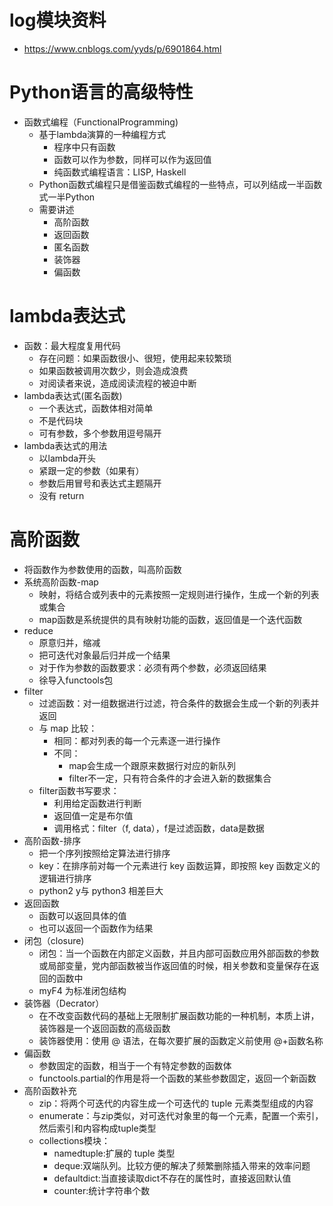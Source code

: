 # log模块资料
- https://www.cnblogs.com/yyds/p/6901864.html

# Python语言的高级特性
- 函数式编程（FunctionalProgramming)
    - 基于lambda演算的一种编程方式
        - 程序中只有函数
        - 函数可以作为参数，同样可以作为返回值
        - 纯函数式编程语言：LISP,  Haskell
    - Python函数式编程只是借鉴函数式编程的一些特点，可以列结成一半函数式一半Python
    - 需要讲述
        - 高阶函数
        - 返回函数
        - 匿名函数
        - 装饰器
        - 偏函数
# lambda表达式
- 函数：最大程度复用代码
    - 存在问题：如果函数很小、很短，使用起来较繁琐
    - 如果函数被调用次数少，则会造成浪费
    - 对阅读者来说，造成阅读流程的被迫中断
- lambda表达式(匿名函数)
     - 一个表达式，函数体相对简单
     - 不是代码块
     - 可有参数，多个参数用逗号隔开
- lambda表达式的用法
    - 以lambda开头
    - 紧跟一定的参数（如果有）
    - 参数后用冒号和表达式主题隔开
    - 没有 return
    
# 高阶函数
- 将函数作为参数使用的函数，叫高阶函数
- 系统高阶函数-map
    - 映射，将结合或列表中的元素按照一定规则进行操作，生成一个新的列表或集合
    - map函数是系统提供的具有映射功能的函数，返回值是一个迭代函数
- reduce
    - 原意归并，缩减
    - 把可迭代对象最后归并成一个结果
    - 对于作为参数的函数要求：必须有两个参数，必须返回结果
    - 徐导入functools包
- filter
    - 过滤函数：对一组数据进行过滤，符合条件的数据会生成一个新的列表并返回
    - 与 map 比较：
        - 相同：都对列表的每一个元素逐一进行操作
        - 不同：
            - map会生成一个跟原来数据行对应的新队列
            - filter不一定，只有符合条件的才会进入新的数据集合
    - filter函数书写要求：
        - 利用给定函数进行判断
        - 返回值一定是布尔值
        - 调用格式：filter（f, data），f是过滤函数，data是数据
- 高阶函数-排序
    - 把一个序列按照给定算法进行排序
    - key：在排序前对每一个元素进行 key 函数运算，即按照 key 函数定义的逻辑进行排序
    - python2 y与 python3 相差巨大
- 返回函数
    - 函数可以返回具体的值
    - 也可以返回一个函数作为结果
- 闭包（closure)
    - 闭包：当一个函数在内部定义函数，并且内部可函数应用外部函数的参数或局部变量，党内部函数被当作返回值的时候，相关参数和变量保存在返回的函数中
    - myF4 为标准闭包结构
- 装饰器（Decrator）
    - 在不改变函数代码的基础上无限制扩展函数功能的一种机制，本质上讲，装饰器是一个返回函数的高级函数
    - 装饰器使用：使用 @ 语法，在每次要扩展的函数定义前使用 @+函数名称
- 偏函数
    - 参数固定的函数，相当于一个有特定参数的函数体
    - functools.partial的作用是将一个函数的某些参数固定，返回一个新函数
- 高阶函数补充
    - zip：将两个可迭代的内容生成一个可迭代的 tuple 元素类型组成的内容
    - enumerate：与zip类似，对可迭代对象里的每一个元素，配置一个索引，然后索引和内容构成tuple类型
    - collections模块：
        - namedtuple:扩展的 tuple 类型
        - deque:双端队列。比较方便的解决了频繁删除插入带来的效率问题
        - defaultdict:当直接读取dict不存在的属性时，直接返回默认值
        - counter:统计字符串个数